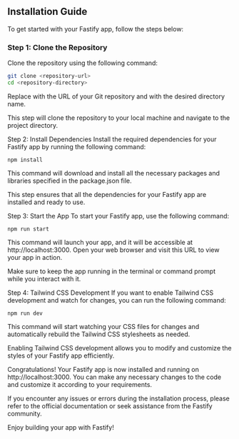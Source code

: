 ## Installation Guide

To get started with your Fastify app, follow the steps below:

### Step 1: Clone the Repository

Clone the repository using the following command:

```bash
git clone <repository-url>
cd <repository-directory>
```


Replace <repository-url> with the URL of your Git repository and <repository-directory> with the desired directory name.

This step will clone the repository to your local machine and navigate to the project directory.

Step 2: Install Dependencies
Install the required dependencies for your Fastify app by running the following command:


```
npm install
```


This command will download and install all the necessary packages and libraries specified in the package.json file.

This step ensures that all the dependencies for your Fastify app are installed and ready to use.

Step 3: Start the App
To start your Fastify app, use the following command:


```
npm run start
```


This command will launch your app, and it will be accessible at http://localhost:3000. Open your web browser and visit this URL to view your app in action.

Make sure to keep the app running in the terminal or command prompt while you interact with it.

Step 4: Tailwind CSS Development
If you want to enable Tailwind CSS development and watch for changes, you can run the following command:


```
npm run dev
```


This command will start watching your CSS files for changes and automatically rebuild the Tailwind CSS stylesheets as needed.

Enabling Tailwind CSS development allows you to modify and customize the styles of your Fastify app efficiently.

Congratulations! Your Fastify app is now installed and running on http://localhost:3000. You can make any necessary changes to the code and customize it according to your requirements.

If you encounter any issues or errors during the installation process, please refer to the official documentation or seek assistance from the Fastify community.

Enjoy building your app with Fastify!
